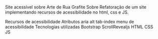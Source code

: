 Site acessível sobre Arte de Rua Grafite
Sobre
Refatoração de um site implementando recursos de acessibilidade no html, css e JS.

Recursos de acessibilidade
Atributos aria
alt
tab-index
menu de acessibilidade
Tecnologias utilizadas
Bootstrap
ScrollRevealjs
HTML
CSS
JS